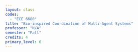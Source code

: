 ```yaml
---
layout: class
codes:
  - "ECE 6680"
title: "Bio-inspired Coordination of Multi-Agent Systems"
professor: "N/A"
semester: "Fall"
credits: 4
primary_level: 6
---
```

